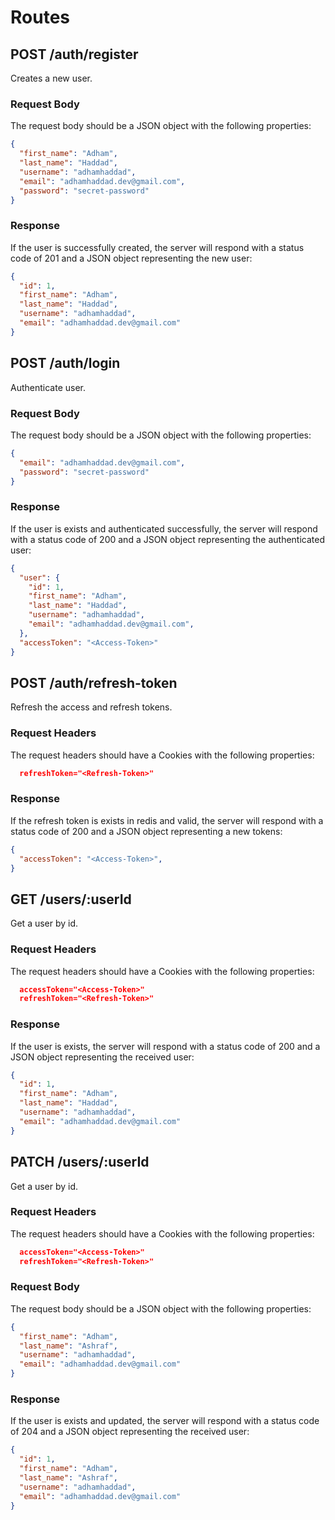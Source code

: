 # Routes

## POST /auth/register

Creates a new user.

### Request Body

The request body should be a JSON object with the following properties:

```json
{
  "first_name": "Adham",
  "last_name": "Haddad",
  "username": "adhamhaddad",
  "email": "adhamhaddad.dev@gmail.com",
  "password": "secret-password"
}
```

### Response

If the user is successfully created, the server will respond with a status code of 201 and a JSON object representing the new user:

```json
{
  "id": 1,
  "first_name": "Adham",
  "last_name": "Haddad",
  "username": "adhamhaddad",
  "email": "adhamhaddad.dev@gmail.com"
}
```

## POST /auth/login

Authenticate user.

### Request Body

The request body should be a JSON object with the following properties:

```json
{
  "email": "adhamhaddad.dev@gmail.com",
  "password": "secret-password"
}
```

### Response

If the user is exists and authenticated successfully, the server will respond with a status code of 200 and a JSON object representing the authenticated user:

```json
{
  "user": {
    "id": 1,
    "first_name": "Adham",
    "last_name": "Haddad",
    "username": "adhamhaddad",
    "email": "adhamhaddad.dev@gmail.com",
  },
  "accessToken": "<Access-Token>"
}
```

## POST /auth/refresh-token

Refresh the access and refresh tokens.

### Request Headers

The request headers should have a Cookies with the following properties:

```json
  refreshToken="<Refresh-Token>"
```

### Response

If the refresh token is exists in redis and valid, the server will respond with a status code of 200 and a JSON object representing a new tokens:

```json
{
  "accessToken": "<Access-Token>",
}
```

## GET /users/:userId

Get a user by id.

### Request Headers

The request headers should have a Cookies with the following properties:

```json
  accessToken="<Access-Token>"
  refreshToken="<Refresh-Token>"
```

### Response

If the user is exists, the server will respond with a status code of 200 and a JSON object representing the received user:

```json
{
  "id": 1,
  "first_name": "Adham",
  "last_name": "Haddad",
  "username": "adhamhaddad",
  "email": "adhamhaddad.dev@gmail.com"
}
```

## PATCH /users/:userId

Get a user by id.

### Request Headers

The request headers should have a Cookies with the following properties:

```json
  accessToken="<Access-Token>"
  refreshToken="<Refresh-Token>"
```

### Request Body

The request body should be a JSON object with the following properties:

```json
{
  "first_name": "Adham",
  "last_name": "Ashraf",
  "username": "adhamhaddad",
  "email": "adhamhaddad.dev@gmail.com"
}
```

### Response

If the user is exists and updated, the server will respond with a status code of 204 and a JSON object representing the received user:

```json
{
  "id": 1,
  "first_name": "Adham",
  "last_name": "Ashraf",
  "username": "adhamhaddad",
  "email": "adhamhaddad.dev@gmail.com"
}
```
